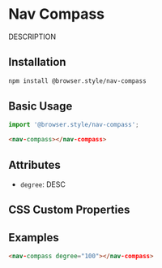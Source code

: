 # Nav Compass

DESCRIPTION

## Installation

```bash
npm install @browser.style/nav-compass
```

## Basic Usage

```javascript
import '@browser.style/nav-compass';
```

```html
<nav-compass></nav-compass>
```

## Attributes

- `degree`: DESC

## CSS Custom Properties


## Examples

```html
<nav-compass degree="100"></nav-compass>
